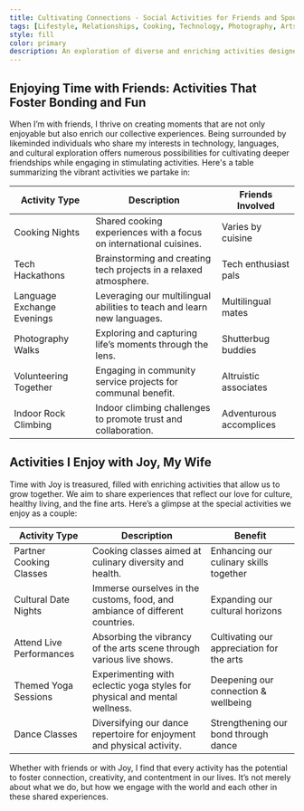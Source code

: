 ```yaml
---
title: Cultivating Connections - Social Activities for Friends and Spouses
tags: [Lifestyle, Relationships, Cooking, Technology, Photography, Arts]
style: fill
color: primary
description: An exploration of diverse and enriching activities designed to strengthen bonds with friends and loved ones, with a personal touch.
---
```


## Enjoying Time with Friends: Activities That Foster Bonding and Fun

When I’m with friends, I thrive on creating moments that are not only enjoyable but also enrich our collective experiences. Being surrounded by likeminded individuals who share my interests in technology, languages, and cultural exploration offers numerous possibilities for cultivating deeper friendships while engaging in stimulating activities. Here's a table summarizing the vibrant activities we partake in:

| Activity Type              | Description                                                             | Friends Involved        |
| -------------------------- | ----------------------------------------------------------------------- | ----------------------- |
| Cooking Nights             | Shared cooking experiences with a focus on international cuisines.      | Varies by cuisine       |
| Tech Hackathons            | Brainstorming and creating tech projects in a relaxed atmosphere.       | Tech enthusiast pals    |
| Language Exchange Evenings | Leveraging our multilingual abilities to teach and learn new languages. | Multilingual mates      |
| Photography Walks          | Exploring and capturing life’s moments through the lens.                | Shutterbug buddies      |
| Volunteering Together      | Engaging in community service projects for communal benefit.            | Altruistic associates   |
| Indoor Rock Climbing       | Indoor climbing challenges to promote trust and collaboration.          | Adventurous accomplices |

## Activities I Enjoy with Joy, My Wife

Time with Joy is treasured, filled with enriching activities that allow us to grow together. We aim to share experiences that reflect our love for culture, healthy living, and the fine arts. Here’s a glimpse at the special activities we enjoy as a couple:

| Activity Type            | Description                                                                  | Benefit                                   |
| ------------------------ | ---------------------------------------------------------------------------- | ----------------------------------------- |
| Partner Cooking Classes  | Cooking classes aimed at culinary diversity and health.                      | Enhancing our culinary skills together    |
| Cultural Date Nights     | Immerse ourselves in the customs, food, and ambiance of different countries. | Expanding our cultural horizons           |
| Attend Live Performances | Absorbing the vibrancy of the arts scene through various live shows.         | Cultivating our appreciation for the arts |
| Themed Yoga Sessions     | Experimenting with eclectic yoga styles for physical and mental wellness.    | Deepening our connection & wellbeing      |
| Dance Classes            | Diversifying our dance repertoire for enjoyment and physical activity.       | Strengthening our bond through dance      |

Whether with friends or with Joy, I find that every activity has the potential to foster connection, creativity, and contentment in our lives. It’s not merely about what we do, but how we engage with the world and each other in these shared experiences.
